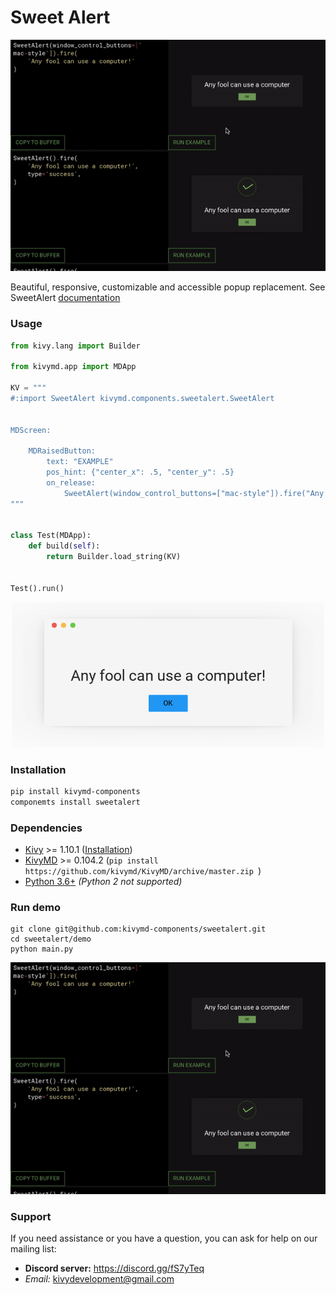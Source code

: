 # Sweet Alert

<p align="center">
  <a href="https://github.com/HeaTTheatR/KivyMD-data/raw/master/gallery/preview-sweet-alert.gif">
    <img width="600" src="https://github.com/HeaTTheatR/KivyMD-data/raw/master/gallery/preview-sweet-alert.gif" title="Preview sweet alerts">
  </a>
</p>

Beautiful, responsive, customizable and accessible popup replacement.
See SweetAlert [documentation](https://raw.githack.com/HeaTTheatR/KivyMD-data/master/sweetalert-doc/unincluded/sweetalert/sweetalert/index.html)

### Usage

```python
from kivy.lang import Builder

from kivymd.app import MDApp

KV = """
#:import SweetAlert kivymd.components.sweetalert.SweetAlert


MDScreen:

    MDRaisedButton:
        text: "EXAMPLE"
        pos_hint: {"center_x": .5, "center_y": .5}
        on_release:
            SweetAlert(window_control_buttons=["mac-style"]).fire("Any fool can use a computer!")
"""


class Test(MDApp):
    def build(self):
        return Builder.load_string(KV)


Test().run()
```

<p align="center">
  <a href="https://github.com/HeaTTheatR/KivyMD-data/raw/master/gallery/preview-sweet-alert-example.png">
    <img width="500" src="https://github.com/HeaTTheatR/KivyMD-data/raw/master/gallery/preview-sweet-alert-example.png" title="Preview sweet alert example">
  </a>
</p>

### Installation

```bash
pip install kivymd-components
componemts install sweetalert
```

### Dependencies

- [Kivy](https://github.com/kivy/kivy) >= 1.10.1 ([Installation](https://kivy.org/doc/stable/gettingstarted/installation.html))
- [KivyMD](https://github.com/kivymd/KivyMD) >= 0.104.2 (`pip install https://github.com/kivymd/KivyMD/archive/master.zip
`)
- [Python 3.6+](https://www.python.org/) _(Python 2 not supported)_

### Run demo

```batch
git clone git@github.com:kivymd-components/sweetalert.git
cd sweetalert/demo
python main.py
```

<p align="center">
  <a href="https://github.com/HeaTTheatR/KivyMD-data/raw/master/gallery/preview-sweet-alert.gif">
    <img width="600" src="https://github.com/HeaTTheatR/KivyMD-data/raw/master/gallery/preview-sweet-alert.gif" title="Preview sweet alerts">
  </a>
</p>

### Support

If you need assistance or you have a question, you can ask for help on our mailing list:

- **Discord server:** https://discord.gg/fS7yTeq
- _Email:_ kivydevelopment@gmail.com
